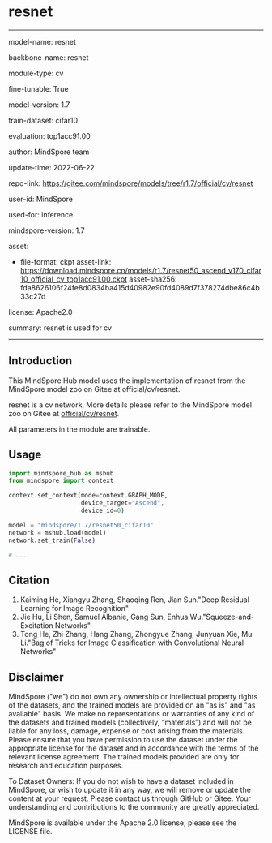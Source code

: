 # resnet

---

model-name: resnet

backbone-name: resnet

module-type: cv

fine-tunable: True

model-version: 1.7

train-dataset: cifar10

evaluation: top1acc91.00

author: MindSpore team

update-time: 2022-06-22

repo-link: <https://gitee.com/mindspore/models/tree/r1.7/official/cv/resnet>

user-id: MindSpore

used-for: inference

mindspore-version: 1.7

asset:

-
    file-format: ckpt
    asset-link: <https://download.mindspore.cn/models/r1.7/resnet50_ascend_v170_cifar10_official_cv_top1acc91.00.ckpt>
    asset-sha256: fda8626106f24fe8d0834ba415d40982e90fd4089d7f378274dbe86c4b33c27d

license: Apache2.0

summary: resnet is used for cv

---

## Introduction

This MindSpore Hub model uses the implementation of resnet from the MindSpore model zoo on Gitee at official/cv/resnet.

resnet is a cv network. More details please refer to the MindSpore model zoo on Gitee at [official/cv/resnet](https://gitee.com/mindspore/models/blob/r1.7/official/cv/resnet/README.md).

All parameters in the module are trainable.

## Usage

```python
import mindspore_hub as mshub
from mindspore import context

context.set_context(mode=context.GRAPH_MODE,
                    device_target="Ascend",
                    device_id=0)

model = "mindspore/1.7/resnet50_cifar10"
network = mshub.load(model)
network.set_train(False)

# ...
```

## Citation

1. Kaiming He, Xiangyu Zhang, Shaoqing Ren, Jian Sun."Deep Residual Learning for Image Recognition"
2. Jie Hu, Li Shen, Samuel Albanie, Gang Sun, Enhua Wu."Squeeze-and-Excitation Networks"
3. Tong He, Zhi Zhang, Hang Zhang, Zhongyue Zhang, Junyuan Xie, Mu Li."Bag of Tricks for Image Classification with Convolutional Neural Networks"

## Disclaimer

MindSpore ("we") do not own any ownership or intellectual property rights of the datasets, and the trained models are provided on an "as is" and "as available" basis. We make no representations or warranties of any kind of the datasets and trained models (collectively, “materials”) and will not be liable for any loss, damage, expense or cost arising from the materials. Please ensure that you have permission to use the dataset under the appropriate license for the dataset and in accordance with the terms of the relevant license agreement. The trained models provided are only for research and education purposes.

To Dataset Owners: If you do not wish to have a dataset included in MindSpore, or wish to update it in any way, we will remove or update the content at your request. Please contact us through GitHub or Gitee. Your understanding and contributions to the community are greatly appreciated.

MindSpore is available under the Apache 2.0 license, please see the LICENSE file.
